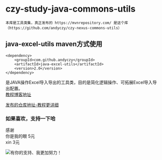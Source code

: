 # czy-study-java-commons-utils
    
    本库是工具类集，真正发布的 https://mvnrepository.com/ 是这个库（https://github.com/andyczy/czy-nexus-commons-utils）
 
## java-excel-utils maven方式使用

    <dependency>        
        <groupId>com.github.andyczy</groupId>       
        <artifactId>java-excel-utils</artifactId>       
        <version>2.0</version>      
    </dependency>       
  
  是JAVA操作Excel导入导出的工具类，目的是简化逻辑操作、可拓展Excel导入导出配置。         
  [教程博客地址](https://blog.csdn.net/JavaWebRookie/article/details/80843653)
    
  [发布的仓库地址-教程更详细](https://github.com/andyczy/czy-nexus-commons-utils)
  
  
  
### 如果喜欢，支持一下哈

感谢                
你是我的眼 5元           
xin       3元       


![](https://github.com/andyczy/czy-study-py-ml-deepLearning/blob/master/vxz.jpg "有你的支持、我更加努力！")
